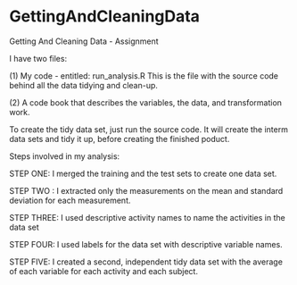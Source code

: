 # GettingAndCleaningData
Getting And Cleaning Data - Assignment

I have two files:

(1) My code - entitled: run_analysis.R
    This is the file with the source code behind all the data tidying and clean-up.

(2) A code book that describes the variables, the data, and transformation work.

To create the tidy data set, just run the source code. It will create the interm data sets and tidy it up, before creating the finished poduct.

Steps involved in my analysis:

STEP ONE: I merged the training and the test sets to create one data set.

STEP TWO : I extracted only the measurements on the mean and standard deviation for each measurement.

STEP THREE: I used descriptive activity names to name the activities in the data set

STEP FOUR: I used labels for the data set with descriptive variable names.

STEP FIVE: I created a second, independent tidy data set with the average of each variable for each activity and each subject.

